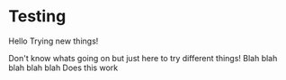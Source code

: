 # Testing

Hello Trying new things!

Don't know whats going on but just here to try different things! 
Blah blah blah blah blah
Does this work

